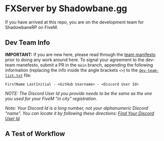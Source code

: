 # FXServer by Shadowbane.gg

If you have arrived at this repo, you are on the development team for ShadowbaneRP on FiveM.

## Dev Team Info

**IMPORTANT:** If you are new here, please read through the [team manifesto](team/dev-team/dev-team-manifesto.md) prior to doing any work around here. To signal your agreement to the dev-team manefesto, submit a PR in the `main` branch, appending the following information (replacing the info inside the angle brackets `<>`) to the [`dev-team-list.txt`](team/dev-team/dev-team-list.txt) file:

```plaintext
FirstName LastInitial - <GitHub Username> - <Discord User Id>
```

*NOTE: The Discord User Id you provide needs to be the same as the one you used for your FiveM "in city" registration.*

*Note: Your Discord Id is a long number, not your alphanumeric Discord "name". You can locate it by following these directions: [Find Your Discord User Id](https://support.discord.com/hc/en-us/articles/206346498-Where-can-I-find-my-User-Server-Message-ID#h_01HRSTXPS58KNN33AZPCZ1W2F2)*

## A Test of Workflow
